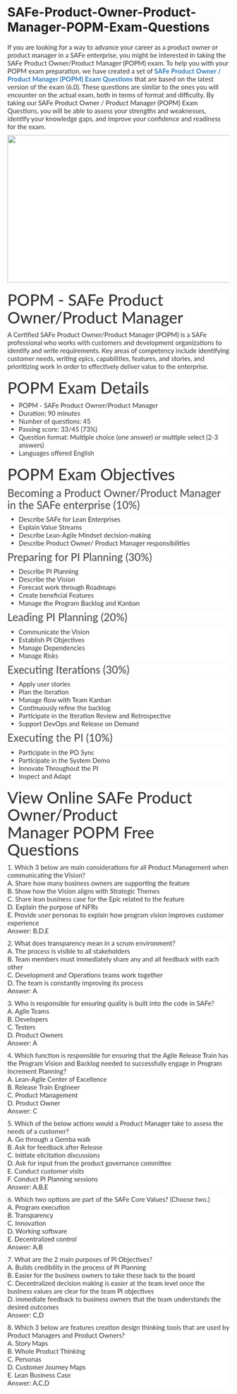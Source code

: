 # SAFe-Product-Owner-Product-Manager-POPM-Exam-Questions
<p>
	<span style="font-size:12px;font-weight:normal;">
	<p style="box-sizing:border-box;margin-top:0px;margin-bottom:10px;color:#333333;font-family:Lato;font-size:15px;white-space:normal;background-color:#FFFFFF;">
		If you are looking for a way to advance your career as a product owner or product manager in a SAFe enterprise, you might be interested in taking the SAFe Product Owner/Product Manager (POPM) exam. To help you with your POPM exam preparation, we have created a set of&nbsp;<span style="box-sizing:border-box;font-weight:700;"><a href="https://www.passquestion.com/popm.html" style="box-sizing:border-box;background-color:transparent;color:#337AB7;text-decoration-line:none;">SAFe Product Owner / Product Manager (POPM) Exam Questions</a></span>&nbsp;that are based on the latest version of the exam (6.0). These questions are similar to the ones you will encounter on the actual exam, both in terms of format and difficulty. By taking our SAFe Product Owner / Product Manager (POPM) Exam Questions, you will be able to assess your strengths and weaknesses, identify your knowledge gaps, and improve your confidence and readiness for the exam.&nbsp;
	</p>
	<p style="box-sizing:border-box;margin-top:0px;margin-bottom:10px;color:#333333;font-family:Lato;font-size:15px;white-space:normal;background-color:#FFFFFF;">
		<img alt="" src="https://www.passquestion.com/uploads/pqcom/images/20230503/789ca15d158303ef7732983a024e780d.png" style="box-sizing:border-box;vertical-align:middle;max-width:100%;height:334px;width:600px;" />
	</p>
	<h1 style="box-sizing:border-box;margin:20px 0px 10px;font-size:36px;font-family:Lato;font-weight:500;line-height:1.1;color:#333333;white-space:normal;background-color:#FFFFFF;">
		POPM - SAFe Product Owner/Product Manager&nbsp;
	</h1>
	<p style="box-sizing:border-box;margin-top:0px;margin-bottom:10px;color:#333333;font-family:Lato;font-size:15px;white-space:normal;background-color:#FFFFFF;">
		A Certified SAFe&nbsp;Product Owner/Product Manager (POPM) is a SAFe professional who works with customers and development organizations to identify and write requirements. Key areas of competency include identifying customer needs, writing epics, capabilities, features, and stories, and prioritizing work in order to effectively deliver value to the enterprise.
	</p>
	<h1 style="box-sizing:border-box;margin:20px 0px 10px;font-size:36px;font-family:Lato;font-weight:500;line-height:1.1;color:#333333;white-space:normal;background-color:#FFFFFF;">
		POPM Exam Details
	</h1>
	<ul style="box-sizing:border-box;margin-top:0px;margin-bottom:10px;color:#333333;font-family:Lato;font-size:15px;white-space:normal;background-color:#FFFFFF;">
		<li style="box-sizing:border-box;">
			POPM - SAFe Product Owner/Product Manager
		</li>
		<li style="box-sizing:border-box;">
			Duration: 90 minutes
		</li>
		<li style="box-sizing:border-box;">
			Number of questions: 45
		</li>
		<li style="box-sizing:border-box;">
			Passing score: 33/45 (73%)
		</li>
		<li style="box-sizing:border-box;">
			Question format: Multiple choice (one answer) or multiple select (2-3 answers)
		</li>
		<li style="box-sizing:border-box;">
			Languages offered English
		</li>
	</ul>
	<h1 style="box-sizing:border-box;margin:20px 0px 10px;font-size:36px;font-family:Lato;font-weight:500;line-height:1.1;color:#333333;white-space:normal;background-color:#FFFFFF;">
		POPM Exam Objectives
	</h1>
	<h3 style="box-sizing:border-box;font-family:Lato;font-weight:500;line-height:1.1;color:#505050;margin-top:0px;margin-bottom:10px;font-size:24px;white-space:normal;background-color:#FFFFFF;">
		Becoming a Product Owner/Product Manager in the SAFe enterprise (10%)
	</h3>
	<ul style="box-sizing:border-box;margin-top:0px;margin-bottom:10px;color:#333333;font-family:Lato;font-size:15px;white-space:normal;background-color:#FFFFFF;">
		<li style="box-sizing:border-box;">
			Describe SAFe for Lean Enterprises
		</li>
		<li style="box-sizing:border-box;">
			Explain Value Streams
		</li>
		<li style="box-sizing:border-box;">
			Describe Lean-Agile Mindset decision-making
		</li>
		<li style="box-sizing:border-box;">
			Describe Product Owner/ Product Manager responsibilities
		</li>
	</ul>
	<h3 style="box-sizing:border-box;font-family:Lato;font-weight:500;line-height:1.1;color:#505050;margin-top:0px;margin-bottom:10px;font-size:24px;white-space:normal;background-color:#FFFFFF;">
		Preparing for PI Planning (30%)
	</h3>
	<ul style="box-sizing:border-box;margin-top:0px;margin-bottom:10px;color:#333333;font-family:Lato;font-size:15px;white-space:normal;background-color:#FFFFFF;">
		<li style="box-sizing:border-box;">
			Describe PI Planning
		</li>
		<li style="box-sizing:border-box;">
			Describe the Vision
		</li>
		<li style="box-sizing:border-box;">
			Forecast work through Roadmaps
		</li>
		<li style="box-sizing:border-box;">
			Create beneficial Features
		</li>
		<li style="box-sizing:border-box;">
			Manage the Program Backlog and Kanban
		</li>
	</ul>
	<h3 style="box-sizing:border-box;font-family:Lato;font-weight:500;line-height:1.1;color:#505050;margin-top:0px;margin-bottom:10px;font-size:24px;white-space:normal;background-color:#FFFFFF;">
		Leading PI Planning (20%)
	</h3>
	<ul style="box-sizing:border-box;margin-top:0px;margin-bottom:10px;color:#333333;font-family:Lato;font-size:15px;white-space:normal;background-color:#FFFFFF;">
		<li style="box-sizing:border-box;">
			Communicate the Vision
		</li>
		<li style="box-sizing:border-box;">
			Establish PI Objectives
		</li>
		<li style="box-sizing:border-box;">
			Manage Dependencies
		</li>
		<li style="box-sizing:border-box;">
			Manage Risks
		</li>
	</ul>
	<h3 style="box-sizing:border-box;font-family:Lato;font-weight:500;line-height:1.1;color:#505050;margin-top:0px;margin-bottom:10px;font-size:24px;white-space:normal;background-color:#FFFFFF;">
		Executing Iterations (30%)
	</h3>
	<ul style="box-sizing:border-box;margin-top:0px;margin-bottom:10px;color:#333333;font-family:Lato;font-size:15px;white-space:normal;background-color:#FFFFFF;">
		<li style="box-sizing:border-box;">
			Apply user stories
		</li>
		<li style="box-sizing:border-box;">
			Plan the Iteration
		</li>
		<li style="box-sizing:border-box;">
			Manage flow with Team Kanban
		</li>
		<li style="box-sizing:border-box;">
			Continuously refine the backlog
		</li>
		<li style="box-sizing:border-box;">
			Participate in the Iteration Review and Retrospective
		</li>
		<li style="box-sizing:border-box;">
			Support DevOps and Release on Demand
		</li>
	</ul>
	<h3 style="box-sizing:border-box;font-family:Lato;font-weight:500;line-height:1.1;color:#505050;margin-top:0px;margin-bottom:10px;font-size:24px;white-space:normal;background-color:#FFFFFF;">
		Executing the PI (10%)
	</h3>
	<ul style="box-sizing:border-box;margin-top:0px;margin-bottom:10px;color:#333333;font-family:Lato;font-size:15px;white-space:normal;background-color:#FFFFFF;">
		<li style="box-sizing:border-box;">
			Participate in the PO Sync
		</li>
		<li style="box-sizing:border-box;">
			Participate in the System Demo
		</li>
		<li style="box-sizing:border-box;">
			Innovate Throughout the PI
		</li>
		<li style="box-sizing:border-box;">
			Inspect and Adapt
		</li>
	</ul>
	<h1 style="box-sizing:border-box;margin:20px 0px 10px;font-size:36px;font-family:Lato;font-weight:500;line-height:1.1;color:#333333;white-space:normal;background-color:#FFFFFF;">
		View Online SAFe Product Owner/Product Manager&nbsp;POPM Free Questions
	</h1>
	<p style="box-sizing:border-box;margin-top:0px;margin-bottom:10px;color:#333333;font-family:Lato;font-size:15px;white-space:normal;background-color:#FFFFFF;">
		1. Which 3 below are main considerations for all Product Management when communicating the Vision?<br style="box-sizing:border-box;" />
A. Share how many business owners are supporting the feature<br style="box-sizing:border-box;" />
B. Show how the Vision aligns with Strategic Themes<br style="box-sizing:border-box;" />
C. Share lean business case for the Epic related to the feature<br style="box-sizing:border-box;" />
D. Explain the purpose of NFRs<br style="box-sizing:border-box;" />
E. Provide user personas to explain how program vision improves customer experience<br style="box-sizing:border-box;" />
Answer: B,D,E
	</p>
	<p style="box-sizing:border-box;margin-top:0px;margin-bottom:10px;color:#333333;font-family:Lato;font-size:15px;white-space:normal;background-color:#FFFFFF;">
		2. What does transparency mean in a scrum environment?<br style="box-sizing:border-box;" />
A. The process is visible to all stakeholders<br style="box-sizing:border-box;" />
B. Team members must immediately share any and all feedback with each other<br style="box-sizing:border-box;" />
C. Development and Operations teams work together<br style="box-sizing:border-box;" />
D. The team is constantly improving its process<br style="box-sizing:border-box;" />
Answer: A
	</p>
	<p style="box-sizing:border-box;margin-top:0px;margin-bottom:10px;color:#333333;font-family:Lato;font-size:15px;white-space:normal;background-color:#FFFFFF;">
		3. Who is responsible for ensuring quality is built into the code in SAFe?<br style="box-sizing:border-box;" />
A. Agile Teams<br style="box-sizing:border-box;" />
B. Developers<br style="box-sizing:border-box;" />
C. Testers<br style="box-sizing:border-box;" />
D. Product Owners<br style="box-sizing:border-box;" />
Answer: A
	</p>
	<p style="box-sizing:border-box;margin-top:0px;margin-bottom:10px;color:#333333;font-family:Lato;font-size:15px;white-space:normal;background-color:#FFFFFF;">
		4. Which function is responsible for ensuring that the Agile Release Train has the Program Vision and Backlog needed to successfully engage in Program Increment Planning?<br style="box-sizing:border-box;" />
A. Lean-Agile Center of Excellence<br style="box-sizing:border-box;" />
B. Release Train Engineer<br style="box-sizing:border-box;" />
C. Product Management<br style="box-sizing:border-box;" />
D. Product Owner<br style="box-sizing:border-box;" />
Answer: C
	</p>
	<p style="box-sizing:border-box;margin-top:0px;margin-bottom:10px;color:#333333;font-family:Lato;font-size:15px;white-space:normal;background-color:#FFFFFF;">
		5. Which of the below actions would a Product Manager take to assess the needs of a customer?<br style="box-sizing:border-box;" />
A. Go through a Gemba walk<br style="box-sizing:border-box;" />
B. Ask for feedback after Release<br style="box-sizing:border-box;" />
C. Initiate elicitation discussions<br style="box-sizing:border-box;" />
D. Ask for input from the product governance committee<br style="box-sizing:border-box;" />
E. Conduct customer visits<br style="box-sizing:border-box;" />
F. Conduct Pl Planning sessions<br style="box-sizing:border-box;" />
Answer: A,B,E
	</p>
	<p style="box-sizing:border-box;margin-top:0px;margin-bottom:10px;color:#333333;font-family:Lato;font-size:15px;white-space:normal;background-color:#FFFFFF;">
		6. Which two options are part of the SAFe Core Values? (Choose two.)<br style="box-sizing:border-box;" />
A. Program execution<br style="box-sizing:border-box;" />
B. Transparency<br style="box-sizing:border-box;" />
C. Innovation<br style="box-sizing:border-box;" />
D. Working software<br style="box-sizing:border-box;" />
E. Decentralized control<br style="box-sizing:border-box;" />
Answer: A,B
	</p>
	<p style="box-sizing:border-box;margin-top:0px;margin-bottom:10px;color:#333333;font-family:Lato;font-size:15px;white-space:normal;background-color:#FFFFFF;">
		7. What are the 2 main purposes of Pl Objectives?<br style="box-sizing:border-box;" />
A. Builds credibility in the process of Pl Planning<br style="box-sizing:border-box;" />
B. Easier for the business owners to take these back to the board<br style="box-sizing:border-box;" />
C. Decentralized decision making is easier at the team level once the business values are clear for the team Pl objectives<br style="box-sizing:border-box;" />
D. immediate feedback to business owners that the team understands the desired outcomes<br style="box-sizing:border-box;" />
Answer: C,D
	</p>
	<p style="box-sizing:border-box;margin-top:0px;margin-bottom:10px;color:#333333;font-family:Lato;font-size:15px;white-space:normal;background-color:#FFFFFF;">
		8. Which 3 below are features creation design thinking tools that are used by Product Managers and Product Owners?<br style="box-sizing:border-box;" />
A. Story Maps<br style="box-sizing:border-box;" />
B. Whole Product Thinking<br style="box-sizing:border-box;" />
C. Personas<br style="box-sizing:border-box;" />
D. Customer Journey Maps<br style="box-sizing:border-box;" />
E. Lean Business Case<br style="box-sizing:border-box;" />
Answer: A,C,D
	</p>
</span>
</p>
<p>
	<br />
</p>
